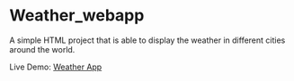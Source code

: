 # Weather_webapp

A simple HTML project that is able to display the weather in different cities around the world. 

Live Demo: [Weather App](https://shabok.github.io/Weather_webapp/) 
